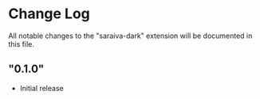 # Change Log

All notable changes to the "saraiva-dark" extension will be documented in this file.

## "0.1.0"

- Initial release
